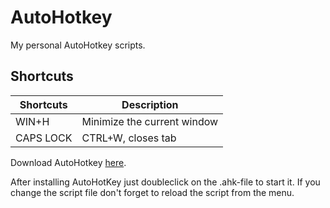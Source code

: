 AutoHotkey
==========

My personal AutoHotkey scripts.  

Shortcuts  
---------
| Shortcuts  | Description                 |
| ---------  | -----------                 |
| WIN+H      | Minimize the current window |
| CAPS LOCK  | CTRL+W, closes tab          |

Download AutoHotkey [here](http://www.autohotkey.com).  

After installing AutoHotKey just doubleclick on the .ahk-file to start it. If you change the script file don't forget to reload the script from the menu.
